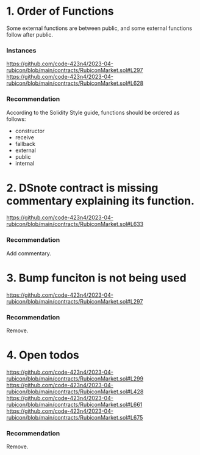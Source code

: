 # 1. Order of Functions

Some external functions are between public, and some external functions follow after public.

### Instances
https://github.com/code-423n4/2023-04-rubicon/blob/main/contracts/RubiconMarket.sol#L297
https://github.com/code-423n4/2023-04-rubicon/blob/main/contracts/RubiconMarket.sol#L628

### Recommendation
According to the Solidity Style guide, functions should be ordered as follows:
- constructor
- receive
- fallback
- external
- public
- internal

# 2. DSnote contract is missing commentary explaining its function.
https://github.com/code-423n4/2023-04-rubicon/blob/main/contracts/RubiconMarket.sol#L633

### Recommendation
Add commentary.

# 3. Bump funciton is not being used
https://github.com/code-423n4/2023-04-rubicon/blob/main/contracts/RubiconMarket.sol#L297

### Recommendation
Remove.

# 4. Open todos
https://github.com/code-423n4/2023-04-rubicon/blob/main/contracts/RubiconMarket.sol#L299
https://github.com/code-423n4/2023-04-rubicon/blob/main/contracts/RubiconMarket.sol#L428
https://github.com/code-423n4/2023-04-rubicon/blob/main/contracts/RubiconMarket.sol#L661
https://github.com/code-423n4/2023-04-rubicon/blob/main/contracts/RubiconMarket.sol#L675

### Recommendation
Remove.
